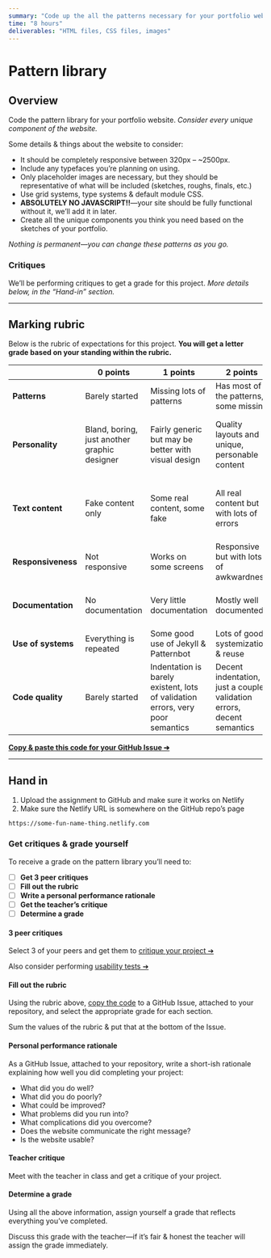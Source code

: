 ```yaml
---
summary: "Code up the all the patterns necessary for your portfolio website."
time: "8 hours"
deliverables: "HTML files, CSS files, images"
---
```


# Pattern library

## Overview

Code the pattern library for your portfolio website. *Consider every unique component of the website.*

Some details & things about the website to consider:

- It should be completely responsive between 320px – ~2500px.
- Include any typefaces you’re planning on using.
- Only placeholder images are necessary, but they should be representative of what will be included (sketches, roughs, finals, etc.)
- Use grid systems, type systems & default module CSS.
- **ABSOLUTELY NO JAVASCRIPT!!**—your site should be fully functional without it, we’ll add it in later.
- Create all the unique components you think you need based on the sketches of your portfolio.

*Nothing is permanent—you can change these patterns as you go.*

### Critiques

We’ll be performing critiques to get a grade for this project. *More details below, in the “Hand-in” section.*

---

## Marking rubric

Below is the rubric of expectations for this project. **You will get a letter grade based on your standing within the rubric.**

| | 0 points | 1 points | 2 points | 3 points |
| --- | --- | --- | --- | --- |
| **Patterns** | Barely started | Missing lots of patterns | Has most of the patterns, some missing | All patterns exist and are well done |
| **Personality** | Bland, boring, just another graphic designer | Fairly generic but may be better with visual design | Quality layouts and unique, personable content | Unique and recognizable as you, with engaging, personable content |
| **Text content** | Fake content only | Some real content, some fake | All real content but with lots of errors | Real content, well written, no grammar or spelling errors |
| **Responsiveness** | Not responsive | Works on some screens | Responsive but with lots of awkwardness | Looks great on all screen sizes |
| **Documentation** | No documentation | Very little documentation | Mostly well documented | Amazing! Anybody could understand |
| **Use of systems** | Everything is repeated | Some good use of Jekyll & Patternbot | Lots of good systemization & reuse | Lego! |
| **Code quality** | Barely started | Indentation is barely existent, lots of validation errors, very poor semantics | Decent indentation, just a couple validation errors, decent semantics | Well indented, fully valid, good semantics |

[**Copy & paste this code for your GitHub Issue ➔**](https://raw.githubusercontent.com/acgd-webdev-5/pattern-library/gh-pages/rubric.md)

---

## Hand in

1. Upload the assignment to GitHub and make sure it works on Netlify
2. Make sure the Netlify URL is somewhere on the GitHub repo’s page

```
https://some-fun-name-thing.netlify.com
```

### Get critiques & grade yourself

To receive a grade on the pattern library you’ll need to:

- [ ] **Get 3 peer critiques**
- [ ] **Fill out the rubric**
- [ ] **Write a personal performance rationale**
- [ ] **Get the teacher’s critique**
- [ ] **Determine a grade**

#### 3 peer critiques

Select 3 of your peers and get them to [critique your project ➔](/courses/shared/peer-evaluation/)

Also consider performing [usability tests ➔](topics/usability-testing-checklist/)

#### Fill out the rubric

Using the rubric above, [copy the code](https://raw.githubusercontent.com/acgd-webdev-5/pattern-library/gh-pages/rubric.md) to a GitHub Issue, attached to your repository, and select the appropriate grade for each section.

Sum the values of the rubric & put that at the bottom of the Issue.

#### Personal performance rationale

As a GitHub Issue, attached to your repository, write a short-ish rationale explaining how well you did completing your project:

- What did you do well?
- What did you do poorly?
- What could be improved?
- What problems did you run into?
- What complications did you overcome?
- Does the website communicate the right message?
- Is the website usable?

#### Teacher critique

Meet with the teacher in class and get a critique of your project.

#### Determine a grade

Using all the above information, assign yourself a grade that reflects everything you’ve completed.

Discuss this grade with the teacher—if it’s fair & honest the teacher will assign the grade immediately.

